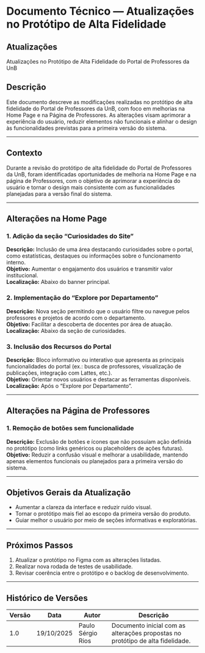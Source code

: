 # Documento Técnico — Atualizações no Protótipo de Alta Fidelidade

## Atualizações
Atualizações no Protótipo de Alta Fidelidade do Portal de Professores da UnB

## Descrição
Este documento descreve as modificações realizadas no protótipo de alta fidelidade do Portal de Professores da UnB, com foco em melhorias na Home Page e na Página de Professores. As alterações visam aprimorar a experiência do usuário, reduzir elementos não funcionais e alinhar o design às funcionalidades previstas para a primeira versão do sistema.

---

## Contexto

Durante a revisão do protótipo de alta fidelidade do Portal de Professores da UnB, foram identificadas oportunidades de melhoria na Home Page e na página de Professores, com o objetivo de aprimorar a experiência do usuário e tornar o design mais consistente com as funcionalidades planejadas para a versão final do sistema.

---

## Alterações na Home Page

### 1. Adição da seção “Curiosidades do Site”
**Descrição:** Inclusão de uma área destacando curiosidades sobre o portal, como estatísticas, destaques ou informações sobre o funcionamento interno.  
**Objetivo:** Aumentar o engajamento dos usuários e transmitir valor institucional.  
**Localização:** Abaixo do banner principal.

### 2. Implementação do “Explore por Departamento”
**Descrição:** Nova seção permitindo que o usuário filtre ou navegue pelos professores e projetos de acordo com o departamento.  
**Objetivo:** Facilitar a descoberta de docentes por área de atuação.  
**Localização:** Abaixo da seção de curiosidades.

### 3. Inclusão dos Recursos do Portal
**Descrição:** Bloco informativo ou interativo que apresenta as principais funcionalidades do portal (ex.: busca de professores, visualização de publicações, integração com Lattes, etc.).  
**Objetivo:** Orientar novos usuários e destacar as ferramentas disponíveis.  
**Localização:** Após o “Explore por Departamento”.

---

## Alterações na Página de Professores

### 1. Remoção de botões sem funcionalidade
**Descrição:** Exclusão de botões e ícones que não possuíam ação definida no protótipo (como links genéricos ou placeholders de ações futuras).  
**Objetivo:** Reduzir a confusão visual e melhorar a usabilidade, mantendo apenas elementos funcionais ou planejados para a primeira versão do sistema.

---

## Objetivos Gerais da Atualização

- Aumentar a clareza da interface e reduzir ruído visual.  
- Tornar o protótipo mais fiel ao escopo da primeira versão do produto.  
- Guiar melhor o usuário por meio de seções informativas e exploratórias.

---

## Próximos Passos

1. Atualizar o protótipo no Figma com as alterações listadas.  
2. Realizar nova rodada de testes de usabilidade.  
3. Revisar coerência entre o protótipo e o backlog de desenvolvimento.

---

## Histórico de Versões

| Versão | Data       | Autor             | Descrição                                                         |
|--------|-------------|------------------|-------------------------------------------------------------------|
| 1.0    | 19/10/2025  | Paulo Sérgio Rios | Documento inicial com as alterações propostas no protótipo de alta fidelidade. |
